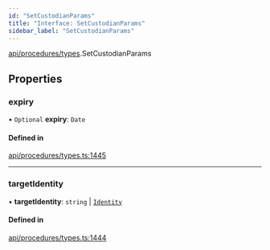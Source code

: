```yaml
---
id: "SetCustodianParams"
title: "Interface: SetCustodianParams"
sidebar_label: "SetCustodianParams"
---
```


[api/procedures/types](../../../../../modules/API/Procedures/Types/Types.md).SetCustodianParams

## Properties

### expiry

• `Optional` **expiry**: `Date`

#### Defined in

[api/procedures/types.ts:1445](https://github.com/PolymeshAssociation/polymesh-sdk/blob/fedc4714f/src/api/procedures/types.ts#L1445)

___

### targetIdentity

• **targetIdentity**: `string` \| [`Identity`](../../../../../classes/API/Entities/Identity/Identity.md)

#### Defined in

[api/procedures/types.ts:1444](https://github.com/PolymeshAssociation/polymesh-sdk/blob/fedc4714f/src/api/procedures/types.ts#L1444)
